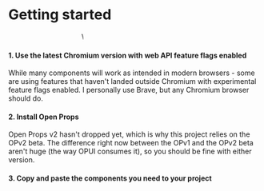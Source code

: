 # Getting started

<marquee width="150" direction="left">Work in progress</marquee>

#### 1. Use the latest Chromium version with web API feature flags enabled

While many components will work as intended in modern browsers - some are using features that haven't landed outside Chromium with experimental feature flags enabled. I personally use Brave, but any Chromium browser should do.

#### 2. Install Open Props

Open Props v2 hasn't dropped yet, which is why this project relies on the OPv2 beta. The difference right now between the OPv1 and the OPv2 beta aren't huge (the way OPUI consumes it), so you should be fine with either version.

#### 3. Copy and paste the components you need to your project
